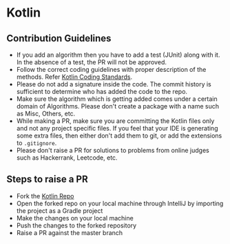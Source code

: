 # Kotlin

## Contribution Guidelines
 - If you add an algorithm then you have to add a test (JUnit) along with it. In the absence of a test, the PR will not be approved.
 - Follow the correct coding guidelines with proper description of the methods. Refer [Kotlin Coding Standards](https://kotlinlang.org/docs/reference/coding-conventions.html).
 - Please do not add a signature inside the code. The commit history is sufficient to determine who has added the code to the repo.
 - Make sure the algorithm which is getting added comes under a certain domain of Algorithms. Please don't create a package with a name such as Misc, Others, etc. 
 - While making a PR, make sure you are committing the Kotlin files only and not any project specific files. If you feel that your IDE is generating some extra files, then either don't add them to git, or add the extensions to ```.gitignore```.
 - Please don't raise a PR for solutions to problems from online judges such as Hackerrank, Leetcode, etc.

## Steps to raise a PR
- Fork the [Kotlin Repo](https://github.com/theanh0512/TheAlgorithms)
- Open the forked repo on your local machine through IntelliJ by importing the project as a Gradle project
- Make the changes on your local machine
- Push the changes to the forked repository
- Raise a PR against the master branch
